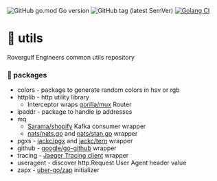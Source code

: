 ![GitHub go.mod Go version](https://img.shields.io/github/go-mod/go-version/rovergulf/utils)
![GitHub tag (latest SemVer)](https://img.shields.io/github/v/tag/rovergulf/utils)
[![Golang CI](https://github.com/rovergulf/utils/actions/workflows/main.yml/badge.svg)](https://github.com/rovergulf/utils/actions/workflows/main.yml)

# 🚜 utils
Rovergulf Engineers common utils repository

### 🦍 packages
- colors - package to generate random colors in hsv or rgb
- httplib - http utility library
  - Interceptor wraps [gorilla/mux](https://github.com/gorilla/mux) Router
- ipaddr - package to handle ip addresses
- mq
  - [Sarama/shopify]([jackc/pgx](https://github.com/Sarama/shopify)) Kafka consumer wrapper
  - [nats/nats.go](https://github.com/nats-io/nats.go) and [nats/stan.go](https://github.com/nats-io/stan.go) wrapper
- pgxs - [jackc/pgx](https://github.com/jackc/pgx) and [jackc/tern](https://github.com/jackc/tern) wrapper
- github - [google/go-github](https://github.com/google/go-github) wrapper
- tracing - [Jaeger Tracing client](github.com/uber/jaeger-client-go) wrapper
- useragent - discover http.Request User Agent header value
- zapx - [uber-go/zap](https://github.com/uber-go/zap) initializer
